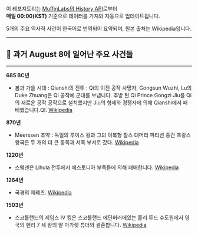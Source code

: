

이 레포지토리는 [MuffinLabs의 History API](https://history.muffinlabs.com/date)로부터  
**매일 00:00(KST)** 기준으로 데이터를 가져와 자동으로 업데이트됩니다.

5개의 주요 역사적 사건이 한국어로 번역되어 요약되며, 원본 출처는 Wikipedia입니다.

---

## 📅 과거 **August 8**에 일어난 주요 사건들

---
**685 BC년**
- 봄과 가을 시대 : Qianshi의 전투 : Qi의 이전 공작 사망자, Gongsun Wuzhi, Lu의 Duke Zhuang은 Qi 공작에 군대를 보냅니다. 추방 된 Qi Prince Gongzi Jiu를 Qi의 새로운 공작 공작으로 설치했지만 Jiu의 형제와 경쟁자에 의해 Qianshi에서 패배했습니다.QI.  [Wikipedia](https://wikipedia.org/wiki/Spring_and_Autumn_period)

**870년**
- Meerssen 조약 : 독일의 루이스 왕과 그의 이복형 찰스 대머리 파티션 중간 프랑스 왕국은 두 개의 더 큰 동쪽과 서쪽 부서로 갔다.  [Wikipedia](https://wikipedia.org/wiki/Treaty_of_Meerssen)

**1220년**
- 스웨덴은 Lihula 전투에서 에스토니아 부족들에 의해 패배합니다.  [Wikipedia](https://wikipedia.org/wiki/Estonians)

**1264년**
- 국경의 제레즈.  [Wikipedia](https://wikipedia.org/wiki/Mud%C3%A9jar_revolt_of_1264%E2%80%9366)

**1503년**
- 스코틀랜드의 제임스 IV 킹은 스코틀랜드 에딘버러에있는 홀리 루드 수도원에서 영국의 헨리 7 세 왕의 딸 마가렛 튜더와 결혼합니다.  [Wikipedia](https://wikipedia.org/wiki/James_IV_of_Scotland)
